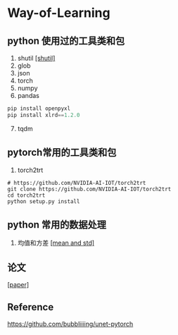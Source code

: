 # Way-of-Learning

## python 使用过的工具类和包
1. shutil
 [[shutil]](https://github.com/GoldenLake/Way-of-Learning/blob/master/src/script/copy_file.py)     
2. glob
3. json
4. torch
5. numpy
6. pandas
~~~python
pip install openpyxl
pip install xlrd==1.2.0
~~~
7. tqdm
## pytorch常用的工具类和包
1. torch2trt
~~~shell script
# https://github.com/NVIDIA-AI-IOT/torch2trt
git clone https://github.com/NVIDIA-AI-IOT/torch2trt
cd torch2trt
python setup.py install
~~~
## python 常用的数据处理
1. 均值和方差
[[mean and std]](https://github.com/GoldenLake/Way-of-Learning/blob/master/src/script/get_mean_std.py)

## 论文
[[paper]](https://github.com/GoldenLake/Way-of-Learning/blob/master/src/paper/papers.md)


## Reference
https://github.com/bubbliiiing/unet-pytorch